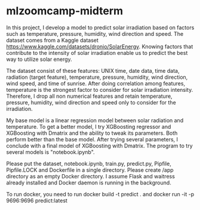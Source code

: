 # mlzoomcamp-midterm

In this project, I develop a model to predict solar irradiation based on factors such as temperature, pressure, humidity,
wind direction and speed. The dataset comes from a Kaggle dataset https://www.kaggle.com/datasets/dronio/SolarEnergy. Knowing
factors that contribute to the intensity of solar irradiation enable us to predict the best way to utilize solar energy.

The dataset consist of these features: UNIX time, date data, time data, radiation (target feature), temperature, pressure,
humidity, wind direction, wind speed, and time of sunrise. After doing correlation among features, temperature is the strongest
factor to consider for solar irradiation intensity. Therefore, I drop all non numerical features and retain temperature, pressure,
humidity, wind direction and speed only to consider for the irradiation.

My base model is a linear regression model between solar radiation and temperature. To get a better model, I try XGBoosting
regressor and XGBoosting with Dmatrix and the ability to tweak its parameters. Both perform better than the base model. After
trying several parameters, I conclude with a final model of XGBoosting with Dmatrix. The program to try several models is
"notebook.ipynb".

Please put the dataset, notebook.ipynb, train.py, predict.py, Pipfile, Pipfile.LOCK and Dockerfile in a single directory. Please
create /app directory as an empty Docker directory. I assume Flask and waitress already installed and Docker daemon is running in
the background.

To run docker, you need to run docker build -t predict . and docker run -it -p 9696:9696 predict:latest
